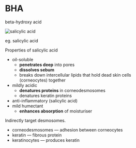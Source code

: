 # BHA

beta-hydroxy acid

![salicylic acid](https://upload.wikimedia.org/wikipedia/commons/8/8e/Salicylic-acid-skeletal.svg)

eg. salicylic acid

Properties of salicylic acid
* oil-soluble
  * **penetrates deep** into pores
  * **dissolves sebum**
  * breaks down intercellular lipids that hold dead skin cells (corneocytes) together
* mildly acidic
  * **denatures proteins** in corneodesmosomes 
  * denatures keratin proteins
* anti-inflammatory (salicylic acid)
* mild humectant
  * **enhances absorption** of moisturiser

Indirectly target desmosomes.
* corneodesmosomes — adhesion between corneocytes
* keratin — fibrous protein
* keratinocytes — produces keratin
